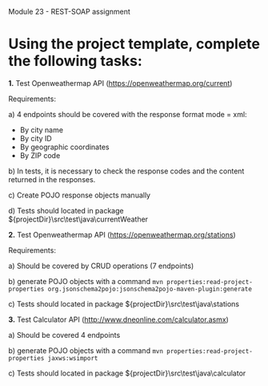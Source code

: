 Module 23 - REST-SOAP assignment

# Using the project template, complete the following tasks:

**1.** Test Openweathermap API (https://openweathermap.org/current)

Requirements:

a) 4 endpoints should be covered with the response format mode = xml:
- By city name
- By city ID
- By geographic coordinates
- By ZIP code

b) In tests, it is necessary to check the response codes and the content returned in the responses.

c) Create POJO response objects manually

d) Tests should located in package ${projectDir}\src\test\java\currentWeather


**2.** Test Openweathermap API (https://openweathermap.org/stations)

Requirements:
 
a) Should be covered by CRUD operations (7 endpoints)

b) generate POJO objects with a command
 ```mvn properties:read-project-properties org.jsonschema2pojo:jsonschema2pojo-maven-plugin:generate```
 
c) Tests should located in package ${projectDir}\src\test\java\stations

 
 **3.** Test Calculator API (http://www.dneonline.com/calculator.asmx)
 
a) Should be covered 4 endpoints

b) generate POJO objects with a command
 ```mvn properties:read-project-properties jaxws:wsimport```

c) Tests should located in package ${projectDir}\src\test\java\calculator

